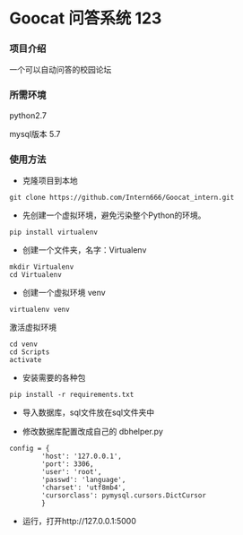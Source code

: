 # Goocat 问答系统 123
### 项目介绍
一个可以自动问答的校园论坛

### 所需环境
python2.7 

mysql版本 5.7

### 使用方法
- 克隆项目到本地

```
git clone https://github.com/Intern666/Goocat_intern.git
```

- 先创建一个虚拟环境，避免污染整个Python的环境。

```
pip install virtualenv
```

- 创建一个文件夹，名字：Virtualenv

```
mkdir Virtualenv
cd Virtualenv
```

- 创建一个虚拟环境 venv

```
virtualenv venv
```

激活虚拟环境

```
cd venv
cd Scripts
activate
```

- 安装需要的各种包

```
pip install -r requirements.txt
```

- 导入数据库，sql文件放在sql文件夹中

- 修改数据库配置改成自己的 dbhelper.py
```
config = {
        'host': '127.0.0.1',
        'port': 3306,
        'user': 'root',
        'passwd': 'language',
        'charset': 'utf8mb4',
        'cursorclass': pymysql.cursors.DictCursor
        }
```

- 运行，打开http://127.0.0.1:5000


